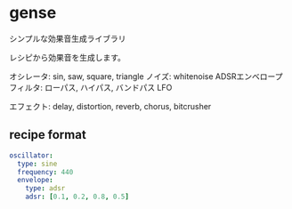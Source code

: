 # gense

シンプルな効果音生成ライブラリ

レシピから効果音を生成します。


オシレータ: sin, saw, square, triangle
ノイズ: whitenoise
ADSRエンベロープ
フィルタ: ローパス, ハイパス, バンドパス
LFO

エフェクト: delay, distortion, reverb, chorus, bitcrusher

## recipe format

```yaml
oscillator:
  type: sine
  frequency: 440
  envelope:
    type: adsr
    adsr: [0.1, 0.2, 0.8, 0.5]
```
